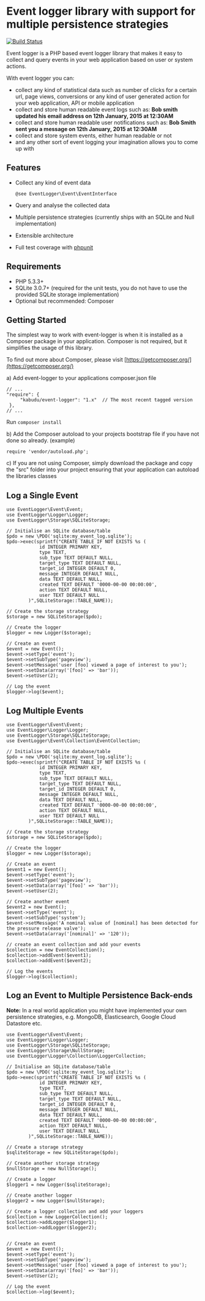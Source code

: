 # Event logger library with support for multiple persistence strategies
[![Build Status](https://travis-ci.org/kabudu/event-logger.svg?branch=master)](https://travis-ci.org/kabudu/event-logger)

Event logger is a PHP based event logger library that makes it easy to collect and query events in your web application based on user or system actions.

With event logger you can:

- collect any kind of statistical data such as number of clicks for a certain url, page views, conversions or any kind of user generated action for your web application, API or mobile application
- collect and store human readable event logs such as: **Bob smith updated his email address on 12th January, 2015 at 12:30AM**
- collect and store human readable user notifications such as: **Bob Smith sent you a message on 12th January, 2015 at 12:30AM**
- collect and store system events, either human readable or not
- and any other sort of event logging your imagination allows you to come up with

## Features

- Collect any kind of event data

    `@see EventLogger\Event\EventInterface`

- Query and analyse the collected data
- Multiple persistence strategies (currently ships with an SQLite and Null implementation)
- Extensible architecture
- Full test coverage with [phpunit](https://phpunit.de/)

## Requirements

- PHP 5.3.3+
- SQLite 3.0.7+ (required for the unit tests, you do not have to use the provided SQLite storage implementation)
- Optional but recommended: Composer

## Getting Started

The simplest way to work with event-logger is when it is installed as a Composer package in your application. Composer is not required, but it simplifies the usage of this library.

To find out more about Composer, please visit [https://getcomposer.org/](https://getcomposer.org/)

a) Add event-logger to your applications composer.json file

```
// ...
"require": {
     "kabudu/event-logger": "1.x"  // The most recent tagged version
 },
// ...
```

Run `composer install`

b) Add the Composer autoload to your projects bootstrap file if you have not done so already. (example)

`require 'vendor/autoload.php';`

c) If you are not using Composer, simply download the package and copy the "src" folder into your project ensuring that your application can autoload the libraries classes

## Log a Single Event

```
use EventLogger\Event\Event;
use EventLogger\Logger\Logger;
use EventLogger\Storage\SQLiteStorage;

// Initialise an SQLite database/table
$pdo = new \PDO('sqlite:my_event_log.sqlite');
$pdo->exec(sprintf("CREATE TABLE IF NOT EXISTS %s (
            id INTEGER PRIMARY KEY,
            type TEXT,
            sub_type TEXT DEFAULT NULL,
            target_type TEXT DEFAULT NULL,
            target_id INTEGER DEFAULT 0,
            message INTEGER DEFAULT NULL,
            data TEXT DEFAULT NULL,
            created TEXT DEFAULT '0000-00-00 00:00:00',
            action TEXT DEFAULT NULL,
            user TEXT DEFAULT NULL
        )",SQLiteStorage::TABLE_NAME));

// Create the storage strategy
$storage = new SQLiteStorage($pdo);

// Create the logger
$logger = new Logger($storage);

// Create an event
$event = new Event();
$event->setType('event');
$event->setSubType('pageview');
$event->setMessage('user [foo] viewed a page of interest to you');
$event->setData(array('[foo]' => 'bar'));
$event->setUser(2);

// Log the event
$logger->log($event);
```

## Log Multiple Events

```
use EventLogger\Event\Event;
use EventLogger\Logger\Logger;
use EventLogger\Storage\SQLiteStorage;
use EventLogger\Event\Collection\EventCollection;

// Initialise an SQLite database/table
$pdo = new \PDO('sqlite:my_event_log.sqlite');
$pdo->exec(sprintf("CREATE TABLE IF NOT EXISTS %s (
            id INTEGER PRIMARY KEY,
            type TEXT,
            sub_type TEXT DEFAULT NULL,
            target_type TEXT DEFAULT NULL,
            target_id INTEGER DEFAULT 0,
            message INTEGER DEFAULT NULL,
            data TEXT DEFAULT NULL,
            created TEXT DEFAULT '0000-00-00 00:00:00',
            action TEXT DEFAULT NULL,
            user TEXT DEFAULT NULL
        )",SQLiteStorage::TABLE_NAME));

// Create the storage strategy
$storage = new SQLiteStorage($pdo);

// Create the logger
$logger = new Logger($storage);

// Create an event
$event1 = new Event();
$event->setType('event');
$event->setSubType('pageview');
$event->setData(array('[foo]' => 'bar'));
$event->setUser(2);

// Create another event
$event2 = new Event();
$event->setType('event');
$event->setSubType('system');
$event->setMessage('A nominal value of [nominal] has been detected for the pressure release valve');
$event->setData(array('[nominal]' => '120'));

// create an event collection and add your events
$collection = new EventCollection();
$collection->addEvent($event1);
$collection->addEvent($event2);

// Log the events
$logger->log($collection);
```

## Log an Event to Multiple Persistence Back-ends

**Note:** In a real world application you might have implemented your own persistence strategies, e.g. MongoDB, Elasticsearch, Google Cloud Datastore etc.

```
use EventLogger\Event\Event;
use EventLogger\Logger\Logger;
use EventLogger\Storage\SQLiteStorage;
use EventLogger\Storage\NullStorage;
use EventLogger\Logger\Collection\LoggerCollection;

// Initialise an SQLite database/table
$pdo = new \PDO('sqlite:my_event_log.sqlite');
$pdo->exec(sprintf("CREATE TABLE IF NOT EXISTS %s (
            id INTEGER PRIMARY KEY,
            type TEXT,
            sub_type TEXT DEFAULT NULL,
            target_type TEXT DEFAULT NULL,
            target_id INTEGER DEFAULT 0,
            message INTEGER DEFAULT NULL,
            data TEXT DEFAULT NULL,
            created TEXT DEFAULT '0000-00-00 00:00:00',
            action TEXT DEFAULT NULL,
            user TEXT DEFAULT NULL
        )",SQLiteStorage::TABLE_NAME));

// Create a storage strategy
$sqliteStorage = new SQLiteStorage($pdo);

// Create another storage strategy
$nullStorage = new NullStorage();

// Create a logger
$logger1 = new Logger($sqliteStorage);

// Create another logger
$logger2 = new Logger($nullStorage);

// Create a logger collection and add your loggers
$collection = new LoggerCollection();
$collection->addLogger($logger1);
$collection->addLogger($logger2);


// Create an event
$event = new Event();
$event->setType('event');
$event->setSubType('pageview');
$event->setMessage('user [foo] viewed a page of interest to you');
$event->setData(array('[foo]' => 'bar'));
$event->setUser(2);

// Log the event
$collection->log($event);
```

